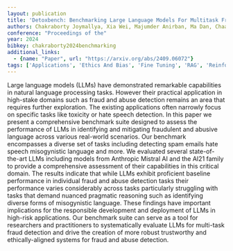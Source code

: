 ```yaml
---
layout: publication
title: 'Detoxbench: Benchmarking Large Language Models For Multitask Fraud & Abuse Detection'
authors: Chakraborty Joymallya, Xia Wei, Majumder Anirban, Ma Dan, Chaabene Walid, Janvekar Naveed
conference: "Proceedings of the"
year: 2024
bibkey: chakraborty2024benchmarking
additional_links:
  - {name: "Paper", url: "https://arxiv.org/abs/2409.06072"}
tags: ['Applications', 'Ethics And Bias', 'Fine Tuning', 'RAG', 'Reinforcement Learning']
---
```

Large language models (LLMs) have demonstrated remarkable capabilities in natural language processing tasks. However their practical application in high-stake domains such as fraud and abuse detection remains an area that requires further exploration. The existing applications often narrowly focus on specific tasks like toxicity or hate speech detection. In this paper we present a comprehensive benchmark suite designed to assess the performance of LLMs in identifying and mitigating fraudulent and abusive language across various real-world scenarios. Our benchmark encompasses a diverse set of tasks including detecting spam emails hate speech misogynistic language and more. We evaluated several state-of-the-art LLMs including models from Anthropic Mistral AI and the AI21 family to provide a comprehensive assessment of their capabilities in this critical domain. The results indicate that while LLMs exhibit proficient baseline performance in individual fraud and abuse detection tasks their performance varies considerably across tasks particularly struggling with tasks that demand nuanced pragmatic reasoning such as identifying diverse forms of misogynistic language. These findings have important implications for the responsible development and deployment of LLMs in high-risk applications. Our benchmark suite can serve as a tool for researchers and practitioners to systematically evaluate LLMs for multi-task fraud detection and drive the creation of more robust trustworthy and ethically-aligned systems for fraud and abuse detection.
